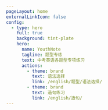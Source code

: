 ```yaml
---
pageLayout: home
externalLinkIcon: false
config:
  - type: hero
    full: true
    background: tint-plate
    hero:
      name: YouthNote
      tagline: 题型专练
      text: 中考英语各题型专项练习
      actions:
        - theme: brand
          text: 语法选择
          link: /english/题型/语法选择/
        - theme: brand
          text: 造句练习
          link: /english/造句/
---
```

